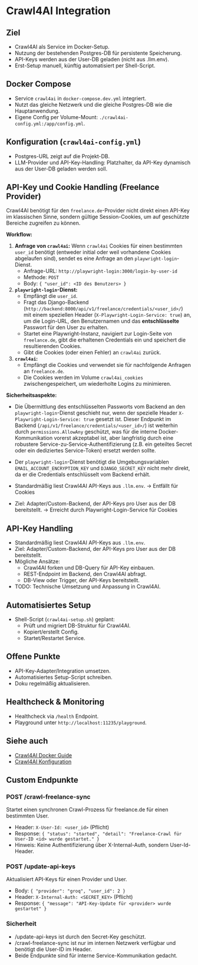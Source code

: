 # Crawl4AI Integration

## Ziel
- Crawl4AI als Service im Docker-Setup.
- Nutzung der bestehenden Postgres-DB für persistente Speicherung.
- API-Keys werden aus der User-DB geladen (nicht aus .llm.env).
- Erst-Setup manuell, künftig automatisiert per Shell-Script.

## Docker Compose
- Service `crawl4ai` in `docker-compose.dev.yml` integriert.
- Nutzt das gleiche Netzwerk und die gleiche Postgres-DB wie die Hauptanwendung.
- Eigene Config per Volume-Mount: `./crawl4ai-config.yml:/app/config.yml`.

## Konfiguration (`crawl4ai-config.yml`)
- Postgres-URL zeigt auf die Projekt-DB.
- LLM-Provider und API-Key-Handling: Platzhalter, da API-Key dynamisch aus der User-DB geladen werden soll.

## API-Key und Cookie Handling (Freelance Provider)

Crawl4AI benötigt für den `freelance.de`-Provider nicht direkt einen API-Key im klassischen Sinne, sondern gültige Session-Cookies, um auf geschützte Bereiche zugreifen zu können.

**Workflow:**
1.  **Anfrage von `crawl4ai`:** Wenn `crawl4ai` Cookies für einen bestimmten `user_id` benötigt (entweder initial oder weil vorhandene Cookies abgelaufen sind), sendet es eine Anfrage an den `playwright-login`-Dienst.
    *   Anfrage-URL: `http://playwright-login:3000/login-by-user-id`
    *   Methode: `POST`
    *   Body: `{ "user_id": <ID des Benutzers> }`
2.  **`playwright-login`-Dienst:**
    *   Empfängt die `user_id`.
    *   Fragt das Django-Backend (`http://backend:8000/api/v1/freelance/credentials/<user_id>/`) mit einem speziellen Header (`X-Playwright-Login-Service: true`) an, um die Login-URL, den Benutzernamen und das **entschlüsselte** Passwort für den User zu erhalten.
    *   Startet eine Playwright-Instanz, navigiert zur Login-Seite von `freelance.de`, gibt die erhaltenen Credentials ein und speichert die resultierenden Cookies.
    *   Gibt die Cookies (oder einen Fehler) an `crawl4ai` zurück.
3.  **`crawl4ai`:**
    *   Empfängt die Cookies und verwendet sie für nachfolgende Anfragen an `freelance.de`.
    *   Die Cookies werden im Volume `crawl4ai_cookies` zwischengespeichert, um wiederholte Logins zu minimieren.

**Sicherheitsaspekte:**
-   Die Übermittlung des entschlüsselten Passworts vom Backend an den `playwright-login`-Dienst geschieht nur, wenn der spezielle Header `X-Playwright-Login-Service: true` gesetzt ist. Dieser Endpunkt im Backend (`/api/v1/freelance/credentials/<user_id>/`) ist weiterhin durch `permissions.AllowAny` geschützt, was für die interne Docker-Kommunikation vorerst akzeptabel ist, aber langfristig durch eine robustere Service-zu-Service-Authentifizierung (z.B. ein geteiltes Secret oder ein dediziertes Service-Token) ersetzt werden sollte.
-   Der `playwright-login`-Dienst benötigt die Umgebungsvariablen `EMAIL_ACCOUNT_ENCRYPTION_KEY` und `DJANGO_SECRET_KEY` nicht mehr direkt, da er die Credentials entschlüsselt vom Backend erhält.

- Standardmäßig liest Crawl4AI API-Keys aus `.llm.env`. -> Entfällt für Cookies
- Ziel: Adapter/Custom-Backend, der API-Keys pro User aus der DB bereitstellt. -> Erreicht durch Playwright-Login-Service für Cookies
## API-Key Handling
- Standardmäßig liest Crawl4AI API-Keys aus `.llm.env`.
- Ziel: Adapter/Custom-Backend, der API-Keys pro User aus der DB bereitstellt.
- Mögliche Ansätze:
  - Crawl4AI forken und DB-Query für API-Key einbauen.
  - REST-Endpoint im Backend, den Crawl4AI abfragt.
  - DB-View oder Trigger, der API-Keys bereitstellt.
- TODO: Technische Umsetzung und Anpassung in Crawl4AI.

## Automatisiertes Setup
- Shell-Script (`crawl4ai-setup.sh`) geplant:
  - Prüft und migriert DB-Struktur für Crawl4AI.
  - Kopiert/erstellt Config.
  - Startet/Restartet Service.

## Offene Punkte
- API-Key-Adapter/Integration umsetzen.
- Automatisiertes Setup-Script schreiben.
- Doku regelmäßig aktualisieren.

## Healthcheck & Monitoring
- Healthcheck via `/health` Endpoint.
- Playground unter `http://localhost:11235/playground`.

## Siehe auch
- [Crawl4AI Docker Guide](https://docs.crawl4ai.com/core/docker-deployment/)
- [Crawl4AI Konfiguration](https://docs.crawl4ai.com/core/installation/)

## Custom Endpunkte

### POST /crawl-freelance-sync
Startet einen synchronen Crawl-Prozess für freelance.de für einen bestimmten User.
- Header: `X-User-Id: <user_id>` (Pflicht)
- Response: `{ "status": "started", "detail": "Freelance-Crawl für User-ID <id> wurde gestartet." }`
- Hinweis: Keine Authentifizierung über X-Internal-Auth, sondern User-Id-Header.

### POST /update-api-keys
Aktualisiert API-Keys für einen Provider und User.
- Body: `{ "provider": "groq", "user_id": 2 }`
- Header: `X-Internal-Auth: <SECRET_KEY>` (Pflicht)
- Response: `{ "message": "API-Key-Update für <provider> wurde gestartet" }`

### Sicherheit
- /update-api-keys ist durch den Secret-Key geschützt.
- /crawl-freelance-sync ist nur im internen Netzwerk verfügbar und benötigt die User-ID im Header.
- Beide Endpunkte sind für interne Service-Kommunikation gedacht. 
